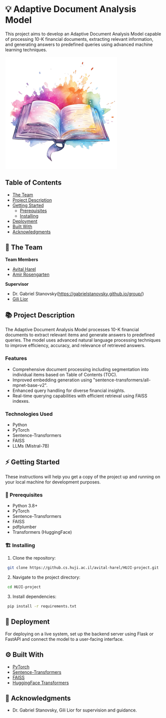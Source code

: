# 💡 Adaptive Document Analysis Model

This project aims to develop an Adaptive Document Analysis Model capable of processing 10-K financial documents, extracting relevant information, and generating answers to predefined queries using advanced machine learning techniques.


![Project Cover Image](front-app/public/bookLogo.png)

<!-- table of content -->
## Table of Contents
- [The Team](#the-team)
- [Project Description](#project-description)
- [Getting Started](#getting-started)
  - [Prerequisites](#prerequisites)
  - [Installing](#installing)
- [Deployment](#deployment)
- [Built With](#built-with)
- [Acknowledgments](#acknowledgments)


## 👥 The Team
**Team Members**
- [Avital Harel](avital.harel@mail.huji.ac.il)
- [Amir Rosengarten](amir.rosengarten@mail.huji.ac.il)

**Supervisor**
- Dr. Gabriel Stanovsky(https://gabrielstanovsky.github.io/group/)
- [Gili Lior](gili.lior@mail.huji.ac.il)


## 📚 Project Description
The Adaptive Document Analysis Model processes 10-K financial documents to extract relevant items and generate answers to predefined queries. The model uses advanced natural language processing techniques to improve efficiency, accuracy, and relevance of retrieved answers.

### Features
- Comprehensive document processing including segmentation into individual items based on Table of Contents (TOC).
- Improved embedding generation using "sentence-transformers/all-mpnet-base-v2".
- Enhanced query handling for diverse financial insights.
- Real-time querying capabilities with efficient retrieval using FAISS indexes.

### Technologies Used
- Python
- PyTorch
- Sentence-Transformers
- FAISS
- LLMs (Mistral-7B)

## ⚡ Getting Started
These instructions will help you get a copy of the project up and running on your local machine for development purposes.

### 🧱 Prerequisites
- Python 3.8+
- PyTorch
- Sentence-Transformers
- FAISS
- pdfplumber
- Transformers (HuggingFace)

### 🏗️ Installing
1. Clone the repository:
```bash
 git clone https://github.cs.huji.ac.il/avital-harel/HUJI-project.git
```
2. Navigate to the project directory:
```bash
 cd HUJI-project
```
3. Install dependencies:
```bash
 pip install -r requirements.txt
```

## 🚀 Deployment
For deploying on a live system, set up the backend server using Flask or FastAPI and connect the model to a user-facing interface.

## ⚙️ Built With
- [PyTorch](https://pytorch.org/)
- [Sentence-Transformers](https://www.sbert.net/)
- [FAISS](https://github.com/facebookresearch/faiss)
- [HuggingFace Transformers](https://huggingface.co/transformers/)

## 🙏 Acknowledgments
- Dr. Gabriel Stanovsky, Gili Lior for supervision and guidance.
